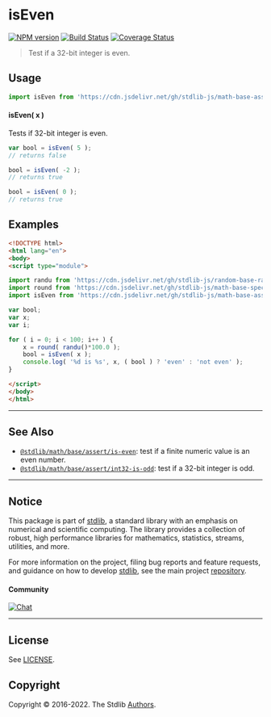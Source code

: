 <!--

@license Apache-2.0

Copyright (c) 2018 The Stdlib Authors.

Licensed under the Apache License, Version 2.0 (the "License");
you may not use this file except in compliance with the License.
You may obtain a copy of the License at

   http://www.apache.org/licenses/LICENSE-2.0

Unless required by applicable law or agreed to in writing, software
distributed under the License is distributed on an "AS IS" BASIS,
WITHOUT WARRANTIES OR CONDITIONS OF ANY KIND, either express or implied.
See the License for the specific language governing permissions and
limitations under the License.

-->

# isEven

[![NPM version][npm-image]][npm-url] [![Build Status][test-image]][test-url] [![Coverage Status][coverage-image]][coverage-url] <!-- [![dependencies][dependencies-image]][dependencies-url] -->

> Test if a 32-bit integer is even.



<section class="usage">

## Usage

```javascript
import isEven from 'https://cdn.jsdelivr.net/gh/stdlib-js/math-base-assert-int32-is-even@esm/index.mjs';
```

#### isEven( x )

Tests if 32-bit integer is even.

```javascript
var bool = isEven( 5 );
// returns false

bool = isEven( -2 );
// returns true

bool = isEven( 0 );
// returns true
```

</section>

<!-- /.usage -->

<section class="notes">

</section>

<!-- /.notes -->

<section class="examples">

## Examples

<!-- eslint no-undef: "error" -->

```html
<!DOCTYPE html>
<html lang="en">
<body>
<script type="module">

import randu from 'https://cdn.jsdelivr.net/gh/stdlib-js/random-base-randu@esm/index.mjs';
import round from 'https://cdn.jsdelivr.net/gh/stdlib-js/math-base-special-round@esm/index.mjs';
import isEven from 'https://cdn.jsdelivr.net/gh/stdlib-js/math-base-assert-int32-is-even@esm/index.mjs';

var bool;
var x;
var i;

for ( i = 0; i < 100; i++ ) {
    x = round( randu()*100.0 );
    bool = isEven( x );
    console.log( '%d is %s', x, ( bool ) ? 'even' : 'not even' );
}

</script>
</body>
</html>
```

</section>

<!-- /.examples -->

<!-- Section for related `stdlib` packages. Do not manually edit this section, as it is automatically populated. -->

<section class="related">

* * *

## See Also

-   <span class="package-name">[`@stdlib/math/base/assert/is-even`][@stdlib/math/base/assert/is-even]</span><span class="delimiter">: </span><span class="description">test if a finite numeric value is an even number.</span>
-   <span class="package-name">[`@stdlib/math/base/assert/int32-is-odd`][@stdlib/math/base/assert/int32-is-odd]</span><span class="delimiter">: </span><span class="description">test if a 32-bit integer is odd.</span>

</section>

<!-- /.related -->

<!-- Section for all links. Make sure to keep an empty line after the `section` element and another before the `/section` close. -->


<section class="main-repo" >

* * *

## Notice

This package is part of [stdlib][stdlib], a standard library with an emphasis on numerical and scientific computing. The library provides a collection of robust, high performance libraries for mathematics, statistics, streams, utilities, and more.

For more information on the project, filing bug reports and feature requests, and guidance on how to develop [stdlib][stdlib], see the main project [repository][stdlib].

#### Community

[![Chat][chat-image]][chat-url]

---

## License

See [LICENSE][stdlib-license].


## Copyright

Copyright &copy; 2016-2022. The Stdlib [Authors][stdlib-authors].

</section>

<!-- /.stdlib -->

<!-- Section for all links. Make sure to keep an empty line after the `section` element and another before the `/section` close. -->

<section class="links">

[npm-image]: http://img.shields.io/npm/v/@stdlib/math-base-assert-int32-is-even.svg
[npm-url]: https://npmjs.org/package/@stdlib/math-base-assert-int32-is-even

[test-image]: https://github.com/stdlib-js/math-base-assert-int32-is-even/actions/workflows/test.yml/badge.svg?branch=main
[test-url]: https://github.com/stdlib-js/math-base-assert-int32-is-even/actions/workflows/test.yml?query=branch:main

[coverage-image]: https://img.shields.io/codecov/c/github/stdlib-js/math-base-assert-int32-is-even/main.svg
[coverage-url]: https://codecov.io/github/stdlib-js/math-base-assert-int32-is-even?branch=main

<!--

[dependencies-image]: https://img.shields.io/david/stdlib-js/math-base-assert-int32-is-even.svg
[dependencies-url]: https://david-dm.org/stdlib-js/math-base-assert-int32-is-even/main

-->

[chat-image]: https://img.shields.io/gitter/room/stdlib-js/stdlib.svg
[chat-url]: https://gitter.im/stdlib-js/stdlib/

[stdlib]: https://github.com/stdlib-js/stdlib

[stdlib-authors]: https://github.com/stdlib-js/stdlib/graphs/contributors

[umd]: https://github.com/umdjs/umd
[es-module]: https://developer.mozilla.org/en-US/docs/Web/JavaScript/Guide/Modules

[deno-url]: https://github.com/stdlib-js/math-base-assert-int32-is-even/tree/deno
[umd-url]: https://github.com/stdlib-js/math-base-assert-int32-is-even/tree/umd
[esm-url]: https://github.com/stdlib-js/math-base-assert-int32-is-even/tree/esm

[stdlib-license]: https://raw.githubusercontent.com/stdlib-js/math-base-assert-int32-is-even/main/LICENSE

<!-- <related-links> -->

[@stdlib/math/base/assert/is-even]: https://github.com/stdlib-js/math-base-assert-is-even/tree/esm

[@stdlib/math/base/assert/int32-is-odd]: https://github.com/stdlib-js/math-base-assert-int32-is-odd/tree/esm

<!-- </related-links> -->

</section>

<!-- /.links -->
